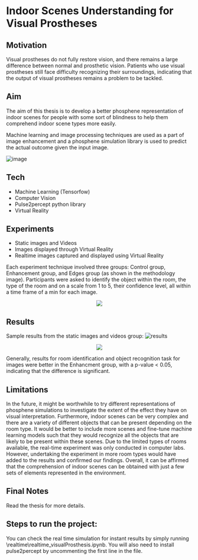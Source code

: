 # Indoor Scenes Understanding for Visual Prostheses

## Motivation
Visual prostheses do not fully restore vision, and there remains a large difference
between normal and prosthetic vision. Patients who use visual prostheses still face
difficulty recognizing their surroundings, indicating that the output of visual prostheses
remains a problem to be tackled.

## Aim
The aim of this thesis is to develop a better phosphene representation of indoor scenes
for people with some sort of blindness to help them comprehend indoor scene types more
easily. 

Machine learning and image processing techniques are used as a part of image
enhancement and a phosphene simulation library is used to predict the actual outcome
given the input image.

![image](https://user-images.githubusercontent.com/51987270/190730764-7b809fa0-f46d-463b-b8bb-f1a77836a879.png)

## Tech
- Machine Learning (Tensorfow)
- Computer Vision
- Pulse2percept python library
- Virtual Reality

## Experiments
- Static images and Videos
- Images displayed through Virtual Reality 
- Realtime images captured and displayed using Virtual Reality 

Each experiment technique involved three groups: Control group, Enhancement group, and Edges group (as shown in the methodology image). Participants were asked to identify the object within the room, the type of the room and on a scale from 1 to 5, their confidence level, all within a time frame of a min for each image. 
<p align="center">
<img src= "https://user-images.githubusercontent.com/51987270/190768382-212644c6-42c4-479f-a3ab-cae718977d2d.JPG"/>
</p>

## Results

Sample results from the static images and videos group: 
![results](https://user-images.githubusercontent.com/51987270/190772787-2dcaff0f-440a-4d19-b02e-3296d31a2067.JPG)

<p align="center">
<img src="https://user-images.githubusercontent.com/51987270/190782203-81b2c3dc-4d7c-4087-a336-e21085239d92.JPG"/>
</p>

Generally, results for room identification and object recognition task for images were better in the Enhancment group, with a p-value < 0.05, indicating that the difference is significant. 

## Limitations
In the future, it might be worthwhile to try different representations of phosphene simulations to investigate the extent of the effect they have on visual interpretation. Furthermore, indoor scenes can be very complex and there are a variety of different objects that can be present depending on the room type. It would be better to include more scenes and fine-tune machine learning models such that they would recognize all the objects that are likely to be present within these scenes. Due to the limited types of rooms available, the real-time experiment was only
conducted in computer labs. However, undertaking the experiment in more room types would have added to the results and confirmed our findings. Overall, it can be affirmed that the comprehension of indoor scenes can be obtained with just a few sets of elements represented in the environment.

## Final Notes
Read the thesis for more details. 

## Steps to run the project: 

You can check the real time simulation for instant results by simply running \realtime\realtime_visualProsthesis.ipynb. You will also need to install pulse2percept by uncommenting the first line in the file. 
